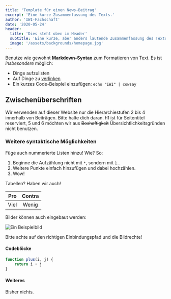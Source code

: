 ```yaml
---
title: 'Template für einen News-Beitrag'
excerpt: 'Eine kurze Zusammenfassung des Texts.'
author: 'IWI-Fachschaft'
date: '2020-05-24'
header:
  title: 'Dies steht oben im Header'
  subtitle: 'Eine kurze, aber anders lautende Zusammenfassung des Texts'
  image: '/assets/backgrounds/homepage.jpg'
---
```


Benutze wie gewohnt **Markdown-Syntax** zum Formatieren von Text. Es ist
*insbesondere* möglich:

* Dinge aufzulisten
* Auf Dinge zu [verlinken](https://www.hs-karlsruhe.de/)
* Ein kurzes Code-Beispiel einzufügen: `echo "IWI" | cowsay`

## Zwischenüberschriften

Wir verwenden auf dieser Website nur die Hierarchiestufen 2 bis 4 innerhalb von
Beiträgen. Bitte halte dich daran. h1 ist für Seitentitel reserviert, 5 und 6
möchten wir aus ~~Boshaftigkeit~~ Übersichtlichkeitsgründen nicht benutzen.

### Weitere syntaktische Möglichkeiten

Füge auch nummerierte Listen hinzu! Wie? So:

1. Beginne die Aufzählung nicht mit `*`, sondern mit `1.`.
2. Weitere Punkte einfach hinzufügen und dabei hochzählen.
3. Wow!

Tabellen? Haben wir auch!

|Pro       |Contra       |
|:--------:|:-----------:|
|Viel      |Wenig        |

Bilder können auch eingebaut werden:

![Ein Beispielbild](/assets/news/default.png)

Bitte achte auf den richtigen Einbindungspfad und die Bildrechte!

#### Codeblöcke

```js
function plus(i, j) {
    return i + j
}
```

#### Weiteres

Bisher nichts.
